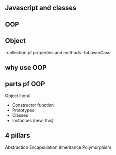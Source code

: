 ## Javascript and classes

## OOP


## Object
-collection pf properties and methods
-toLowerCase

## why use OOP

## parts pf OOP
Object literal


- Constructor function 
- Prototypes
- Classes
- Instances (new, this)

## 4 pillars
Abstraction
Encapsulation
Inheritance
Polymorphism